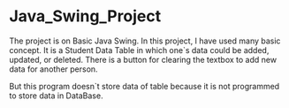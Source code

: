 # Java_Swing_Project
The project is on Basic Java Swing. In this project, I have used many basic concept. It is a Student Data Table in which one`s data could be added, updated, or deleted. There is a button for clearing the textbox to add new data for another person.

But this program doesn`t store data of table because it is not programmed to store data in DataBase.
